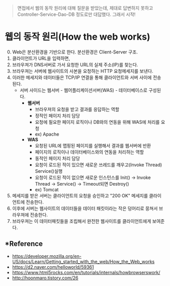 > 면접에서 웹의 동작 원리에 대해 질문을 받았는데, 제대로 답변하지 못하고 Controller-Service-Dao-DB 정도로만 대답했다. 그래서 시작!
# 웹의 동작 원리(How the web works)
0. Web은 분산환경을 기반으로 한다. 분산환경은 Client-Server 구조.
1. 클라이언트가 URL을 입력하면,
2. 브라우져가 DNS서버로 가서 요청한 URL의 실제 주소(IP)를 찾는다.
3. 브라우져는 서버에 웹사이트의 사본을 요청하는 HTTP 요청메세지를 보낸다.
4. 이러한 메세지와 데이터들은 TCP/IP 연결을 통해 클라이언트와 서버 사이에 전송된다.
    - 서버 사이드는 웹서버 - 웹어플리케이션서버(WAS) - 데이터베이스로 구성된다.
      - **웹서버**
        - 브라우져의 요청을 받고 결과를 응답하는 역할
        - 정적인 페이지 처리 담당
        - 요청에 필요한 페이지 로직이나 DB와의 연동을 위해 WAS에 처리를 요청
        - ex) Apache
      - **WAS**
        - 요청된 URL에 맵핑된 페이지를 실행해서 결과를 웹서버에 반환
        - 페이지의 로직이나 데이터베이스와의 연동을 처리하는 역할
        - 동적인 페이지 처리 담당
        - 요청이 로드된 적이 있으면 새로운 쓰레드를 깨우고(Invoke Thread) Service()실행
        - 요청이 로드된 적이 없으면 새로운 인스턴스를 Init() -> Invoke Thread -> Service() -> Timeout되면 Destroy()
        - ex) Tomcat
5. 메세지를 받은 서버는 클라이언트의 요청을 승인하고 "200 OK" 메세지를 클라이언트에 전송한다.
6. 이후에 서버는 웹사이트의 데이터들을 데이터 패킷이라는 작은 덩어리로 뭉쳐서 브라우져에 전송한다.
7. 브라우져는 이 데이터패킷들을 조립해서 완전한 웹사이트를 클라이언트에게 보여준다.

## *Reference
- https://developer.mozilla.org/en-US/docs/Learn/Getting_started_with_the_web/How_the_Web_works
- https://d2.naver.com/helloworld/59361
- https://www.html5rocks.com/en/tutorials/internals/howbrowserswork/
- http://hoonmaro.tistory.com/26
